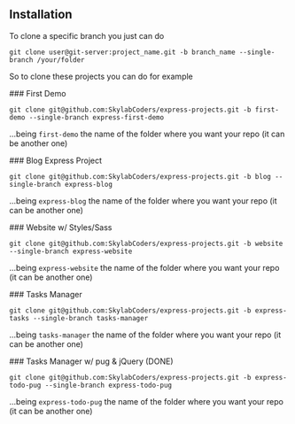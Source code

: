 
## Installation

To clone a specific branch you just can do

```
git clone user@git-server:project_name.git -b branch_name --single-branch /your/folder
```

So to clone these projects you can do for example

### First Demo

```
git clone git@github.com:SkylabCoders/express-projects.git -b first-demo --single-branch express-first-demo
```

...being `first-demo` the name of the folder where you want your repo (it can be another one)


### Blog Express Project 

```
git clone git@github.com:SkylabCoders/express-projects.git -b blog --single-branch express-blog
```

...being `express-blog` the name of the folder where you want your repo (it can be another one)

### Website w/ Styles/Sass

```
git clone git@github.com:SkylabCoders/express-projects.git -b website --single-branch express-website
```

...being `express-website` the name of the folder where you want your repo (it can be another one)

### Tasks Manager

```
git clone git@github.com:SkylabCoders/express-projects.git -b express-tasks --single-branch tasks-manager
```

...being `tasks-manager` the name of the folder where you want your repo (it can be another one)


### Tasks Manager w/ pug & jQuery (DONE)

```
git clone git@github.com:SkylabCoders/express-projects.git -b express-todo-pug --single-branch express-todo-pug
```

...being `express-todo-pug` the name of the folder where you want your repo (it can be another one)






